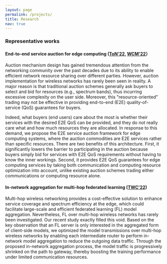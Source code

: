 ```yaml
---
layout: page
permalink: /projects/
title: Research
nav: true
---
```


### Representative works

#### End-to-end service auction for edge computing ([ToN'22](https://ieeexplore.ieee.org/document/9790890/authors#authors), [WCM'22](https://ieeexplore.ieee.org/stamp/stamp.jsp?arnumber=9773059)）

Auction mechanism design has gained tremendous attention from the networking community over the past decades due to its ability to enable efficient network resource sharing over different parties. However, auction implementation for wireless networks has rarely been seen in reality. A major reason is that traditional auction schemes generally ask buyers to select and bid for resources (e.g., spectrum bands), thus incurring excessive complexity on the user side. Moreover, this "resource-oriented" trading may not be effective in providing end-to-end (E2E) quality-of-service (QoS) guarantees for buyers.

Indeed, what buyers (end users) care about the most is whether their services with the desired E2E QoS can be provided, and they do not really care what and how much resources they are allocated. In response to this demand, we propose the E2E service auction framework for edge computing systems, where the auction commodities are E2E services rather than specific resources. There are two benefits of this architecture. First, it significantly lowers the barrier to participating in the auction because buyers simply bid for services with E2E QoS requirements without having to know the inner workings. Second, it provides E2E QoS guarantees for edge computing services by taking both communication and computing resource optimization into account, unlike existing auction schemes trading either communications or computing resource alone.

#### In-network aggregation for multi-hop federated learning ([TWC'22](https://ieeexplore.ieee.org/stamp/stamp.jsp?arnumber=9763436))

Multi-hop wireless networking provides a cost-effective solution to enhance service coverage and spectrum efficiency at the edge, which could facilitate large-scale and efficient federated learning (FL) model aggregation. Nevertheless, FL over multi-hop wireless networks has rarely been investigated. Our recent study exactly filled this void. Based on the key observation that an FL server is only interested in the aggregated form of client-side models, we optimized the model
transmissions over multi-hop wireless networks by enabling each intermediate router to perform in-network model aggregation to reduce the outgoing data traffic. Through the proposed in-network aggregation process, the model traffic is progressively shrinked on the path to gateway, thereby boosting the training performance under limited communication resources.
